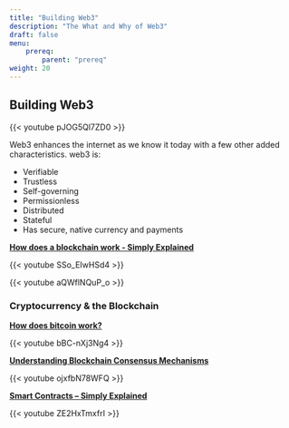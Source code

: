 ```yaml
---
title: "Building Web3"
description: "The What and Why of Web3"
draft: false
menu:
    prereq:
        parent: "prereq"
weight: 20
---
```


## Building Web3

{{< youtube pJOG5Ql7ZD0 >}}

Web3 enhances the internet as we know it today with a few other added characteristics. web3 is:

* Verifiable
* Trustless
* Self-governing
* Permissionless
* Distributed
* Stateful
* Has secure, native currency and payments

[**How does a blockchain work - Simply Explained**](https://youtu.be/SSo_EIwHSd4)

{{< youtube SSo_EIwHSd4 >}}

{{< youtube aQWflNQuP_o >}}

### Cryptocurrency & the Blockchain

[**How does bitcoin work?**](https://youtu.be/bBC-nXj3Ng4)

{{< youtube bBC-nXj3Ng4 >}}

[**Understanding Blockchain Consensus Mechanisms**](https://youtu.be/ojxfbN78WFQ)

{{< youtube ojxfbN78WFQ >}}

[**Smart Contracts – Simply Explained**](https://youtu.be/ZE2HxTmxfrI)

{{< youtube ZE2HxTmxfrI >}}